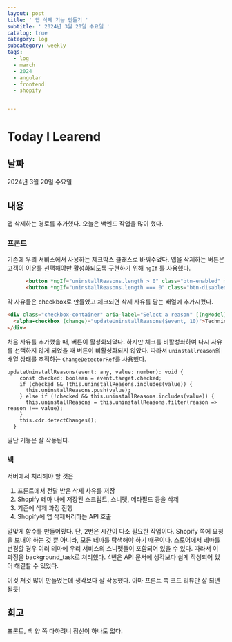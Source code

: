 ```yaml
---
layout: post
title: ' 앱 삭제 기능 만들기 '
subtitle: ' 2024년 3월 20일 수요일 '
catalog: true
category: log
subcategory: weekly
tags:
  - log
  - march
  - 2024
  - angular
  - frontend
  - shopify


---
```


# Today I Learend

## 날짜

2024년 3월 20일 수요일

## 내용

앱 삭제하는 경로를 추가했다. 오늘은 백엔드 작업을 많이 했다.

### 프론트

기존에 우리 서비스에서 사용하는 체크박스 클래스로 바꿔주었다. 앱을 삭제하는 버튼은 고객이 이유를 선택해야만 활성화되도록 구현하기 위해 `ngIf` 를 사용했다.

```html
      <button *ngIf="uninstallReasons.length > 0" class="btn-enabled" mat-button (click)="onConfirm()">Delete App</button>
      <button *ngIf="uninstallReasons.length === 0" class="btn-disabled" mat-button disabled>Delete App</button>
```

각 사유들은 checkbox로 만들었고 체크되면 삭제 사유를 담는 배열에 추가시켰다.

```html
<div class="checkbox-container" aria-label="Select a reason" [(ngModel)]="uninstallReasons">
  <alpha-checkbox (change)="updateUninstallReasons($event, 10)">Technical issues</alpha-checkbox>
</div>
```

처음 사유를 추가했을 때, 버튼이 활성화되었다. 하지만 체크를 비활성화하여 다시 사유를 선택하지 않게 되었을 때 버튼이 비활성화되지 않았다. 따라서 `uninstallreason`의 배열 상태를 추적하는 `ChangeDetectorRef`를 사용했다.

```tsx
updateUninstallReasons(event: any, value: number): void {
    const checked: boolean = event.target.checked;
    if (checked && !this.uninstallReasons.includes(value)) {
      this.uninstallReasons.push(value);
    } else if (!checked && this.uninstallReasons.includes(value)) {
      this.uninstallReasons = this.uninstallReasons.filter(reason => reason !== value);
    }
    this.cdr.detectChanges();
  }
```

일단 기능은 잘 작동된다.

### 백

서버에서 처리해야 할 것은

1. 프론트에서 전달 받은 삭제 사유를 저장
2. Shopify 테마 내에 저장된 스크립트, 스니펫, 메타필드 등을 삭제
3. 기존에 삭제 과정 진행
4. Shopify에 앱 삭제처리하는 API 호출

알맞게 함수를 만들어줬다. 단, 2번은 시간이 다소 필요한 작업이다. Shopify 쪽에 요청을 보내야 하는 것 뿐 아니라, 모든 테마를 탐색해야 하기 때문이다. 스토어에서 테마를 변경할 경우 여러 테마에 우리 서비스의 스니펫들이 포함되어 있을 수 있다. 따라서 이 과정을 background_task로 처리했다. 4번은 API 문서에 생각보다 쉽게 작성되어 있어 해결할 수 있었다.

이것 저것 많이 만들었는데 생각보다 잘 작동했다. 아마 프론트 쪽 코드 리뷰만 잘 되면 될듯!

## 회고

프론트, 백 양 쪽 다하려니 정신이 하나도 없다.
